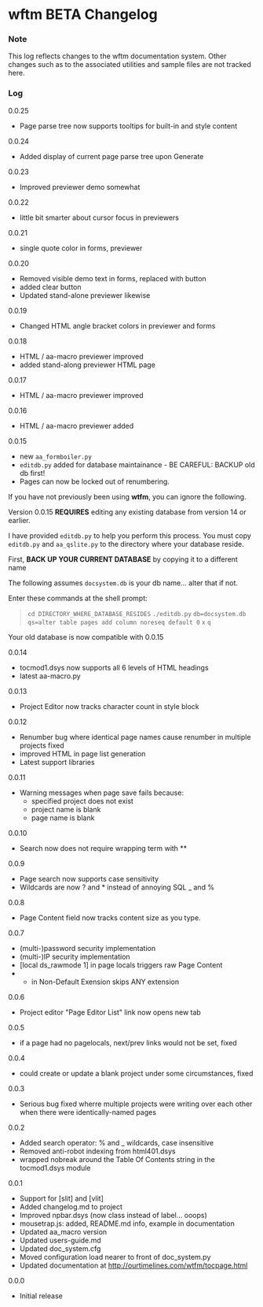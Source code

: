 # wftm BETA Changelog

### Note

This log reflects changes to the wftm documentation system. Other changes
such as to the associated utilities and sample files are not tracked here.

### Log
0.0.25
 * Page parse tree now supports tooltips for built-in and style content

0.0.24
 * Added display of current page parse tree upon Generate

0.0.23
 * Improved previewer demo somewhat

0.0.22
 * little bit smarter about cursor focus in previewers

0.0.21
 * single quote color in forms, previewer

0.0.20
 * Removed visible demo text in forms, replaced with button
 * added clear button
 * Updated stand-alone previewer likewise

0.0.19
 * Changed HTML angle bracket colors in previewer and forms

0.0.18
 * HTML / aa-macro previewer improved
 * added stand-along previewer HTML page

0.0.17
 * HTML / aa-macro previewer improved

0.0.16
 * HTML / aa-macro previewer added

0.0.15
 * new `aa_formboiler.py`
 * `editdb.py` added for database maintainance - BE CAREFUL: BACKUP old db first!
 * Pages can now be locked out of renumbering.

If you have not previously been using **wtfm**, you can ignore the following.

Version 0.0.15 **REQUIRES** editing any existing database from version 14 or earlier.

I have provided `editdb.py` to help you perform this process.
You must copy `editdb.py` and `aa_qslite.py` to the directory where
your database reside.

First, **BACK UP YOUR CURRENT DATABASE** by copying it to a different name

The following assumes `docsystem.db`
is your db name... alter that if not.

Enter these commands at the shell prompt:

> `cd DIRECTORY_WHERE_DATABASE_RESIDES`
> `./editdb.py`
> `db=docsystem.db`
> `qs=alter table pages add column noreseq default 0`
> `x`
> `q`

Your old database is now compatible with 0.0.15

0.0.14
 * tocmod1.dsys now supports all 6 levels of HTML headings
 * latest aa-macro.py

0.0.13
 * Project Editor now tracks character count in style block

0.0.12
 * Renumber bug where identical page names cause renumber in multiple projects fixed
 * improved HTML in page list generation
 * Latest support libraries

0.0.11
 * Warning messages when page save fails because:
    * specified project does not exist
    * project name is blank
	* page name is blank

0.0.10
 * Search now does not require wrapping term with **

0.0.9
 * Page search now supports case sensitivity
 * Wildcards are now ? and * instead of annoying SQL _ and %

0.0.8
 * Page Content field now tracks content size as you type.

0.0.7
 * (multi-)password security implementation
 * (multi-)IP security implementation
 * [local ds_rawmode 1] in page locals triggers raw Page Content
 * - in Non-Default Exension skips ANY extension

0.0.6
 * Project editor "Page Editor List" link now opens new tab

0.0.5
 * if a page had no pagelocals, next/prev links would not be set, fixed

0.0.4
 * could create or update a blank project under some circumstances, fixed

0.0.3
 * Serious bug fixed wherre multiple projects were writing over each other when there were identically-named pages

0.0.2
 * Added search operator: % and _ wildcards, case insensitive
 * Removed anti-robot indexing from html401.dsys
 * wrapped nobreak around the Table Of Contents string in the tocmod1.dsys module

0.0.1
 * Support for [slit] and [vlit]
 * Added changelog.md to project
 * Improved npbar.dsys (now class instead of label... ooops)
 * mousetrap.js: added, README.md info, example in documentation
 * Updated aa_macro version
 * Updated users-guide.md
 * Updated doc_system.cfg
 * Moved configuration load nearer to front of doc_system.py
 * Updated documentation at http://ourtimelines.com/wtfm/tocpage.html

0.0.0
 * Initial release

